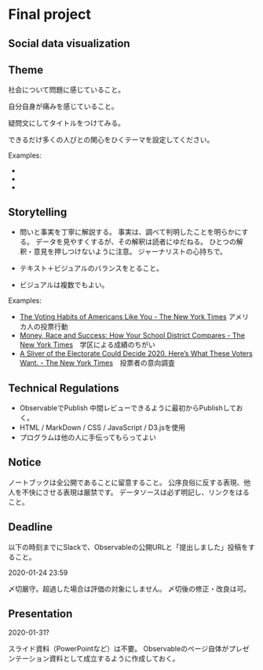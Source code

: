 # Final project

## Social data visualization

## Theme
社会について問題に感じていること。

自分自身が痛みを感じていること。

疑問文にしてタイトルをつけてみる。

できるだけ多くの人びとの関心をひくテーマを設定してください。

Examples:

- 
- 
- 

## Storytelling

- 問いと事実を丁寧に解説する。
事実は、調べて判明したことを明らかにする。
データを見やすくするが、その解釈は読者にゆだねる。
ひとつの解釈・意見を押しつけないように注意。
ジャーナリストの心持ちで。

- テキスト＋ビジュアルのバランスをとること。
- ビジュアルは複数でもよい。

Examples:

- [The Voting Habits of Americans Like You - The New York Times](https://www.nytimes.com/interactive/2016/06/10/upshot/voting-habits-turnout-partisanship.html) アメリカ人の投票行動
- [Money, Race and Success: How Your School District Compares - The New York Times](https://www.nytimes.com/interactive/2016/04/29/upshot/money-race-and-success-how-your-school-district-compares.html)　学区による成績のちがい
- [A Sliver of the Electorate Could Decide 2020. Here’s What These Voters Want. - The New York Times](https://www.nytimes.com/2019/11/05/upshot/swing-voters-2020-election.html)　投票者の意向調査

## Technical Regulations

- ObservableでPublish
	中間レビューできるように最初からPublishしておく。
- HTML / MarkDown / CSS / JavaScript / D3.jsを使用
- プログラムは他の人に手伝ってもらってよい

## Notice

ノートブックは全公開であることに留意すること。
公序良俗に反する表現、他人を不快にさせる表現は厳禁です。
データソースは必ず明記し、リンクをはること。

## Deadline

以下の時刻までにSlackで、Observableの公開URLと「提出しました」投稿をすること。

2020-01-24 23:59

〆切厳守。超過した場合は評価の対象にしません。
〆切後の修正・改良は可。

## Presentation

2020-01-31?

スライド資料（PowerPointなど）は不要。
Observableのページ自体がプレゼンテーション資料として成立するように作成しておく。
